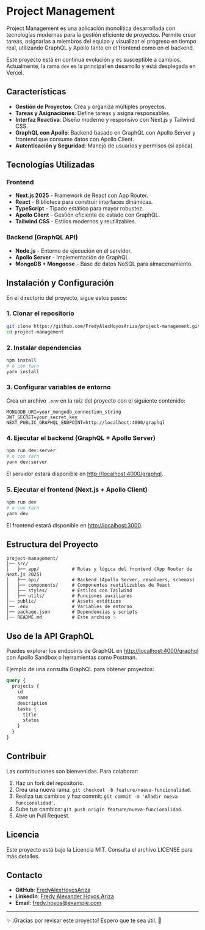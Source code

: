 # Project Management

Project Management es una aplicación monolítica desarrollada con tecnologías modernas para la gestión eficiente de proyectos. Permite crear tareas, asignarlas a miembros del equipo y visualizar el progreso en tiempo real, utilizando GraphQL y Apollo tanto en el frontend como en el backend.

Este proyecto está en continua evolución y es susceptible a cambios. Actualmente, la rama `dev` es la principal en desarrollo y está desplegada en Vercel.

## Características

- **Gestión de Proyectos**: Crea y organiza múltiples proyectos.
- **Tareas y Asignaciones**: Define tareas y asigna responsables.
- **Interfaz Reactiva**: Diseño moderno y responsivo con Next.js y Tailwind CSS.
- **GraphQL con Apollo**: Backend basado en GraphQL con Apollo Server y frontend que consume datos con Apollo Client.
- **Autenticación y Seguridad**: Manejo de usuarios y permisos (si aplica).

## Tecnologías Utilizadas

### Frontend

- **Next.js 2025** - Framework de React con App Router.
- **React** - Biblioteca para construir interfaces dinámicas.
- **TypeScript** - Tipado estático para mayor robustez.
- **Apollo Client** - Gestión eficiente de estado con GraphQL.
- **Tailwind CSS** - Estilos modernos y reutilizables.

### Backend (GraphQL API)

- **Node.js** - Entorno de ejecución en el servidor.
- **Apollo Server** - Implementación de GraphQL.
- **MongoDB + Mongoose** - Base de datos NoSQL para almacenamiento.

## Instalación y Configuración

En el directorio del proyecto, sigue estos pasos:

### 1. Clonar el repositorio

```bash
git clone https://github.com/FredyAlexHoyosAriza/project-management.git
cd project-management
```

### 2. Instalar dependencias

```bash
npm install
# o con Yarn
yarn install
```

### 3. Configurar variables de entorno

Crea un archivo `.env` en la raíz del proyecto con el siguiente contenido:

```env
MONGODB_URI=your_mongodb_connection_string
JWT_SECRET=your_secret_key
NEXT_PUBLIC_GRAPHQL_ENDPOINT=http://localhost:4000/graphql
```

### 4. Ejecutar el backend (GraphQL + Apollo Server)

```bash
npm run dev:server
# o con Yarn
yarn dev:server
```

El servidor estará disponible en [http://localhost:4000/graphql](http://localhost:4000/graphql).

### 5. Ejecutar el frontend (Next.js + Apollo Client)

```bash
npm run dev
# o con Yarn
yarn dev
```

El frontend estará disponible en [http://localhost:3000](http://localhost:3000).

## Estructura del Proyecto

```plaintext
project-management/
│── src/
│   ├── app/            # Rutas y lógica del frontend (App Router de Next.js 2025)
│   ├── api/            # Backend (Apollo Server, resolvers, schemas)
│   ├── components/     # Componentes reutilizables de React
│   ├── styles/         # Estilos con Tailwind
│   ├── utils/          # Funciones auxiliares
│── public/             # Assets estáticos
│── .env                # Variables de entorno
│── package.json        # Dependencias y scripts
│── README.md           # Este archivo ✨
```

## Uso de la API GraphQL

Puedes explorar los endpoints de GraphQL en [http://localhost:4000/graphql](http://localhost:4000/graphql) con Apollo Sandbox o herramientas como Postman.

Ejemplo de una consulta GraphQL para obtener proyectos:

```graphql
query {
  projects {
    id
    name
    description
    tasks {
      title
      status
    }
  }
}
```

## Contribuir

Las contribuciones son bienvenidas. Para colaborar:

1. Haz un fork del repositorio.
2. Crea una nueva rama: `git checkout -b feature/nueva-funcionalidad`.
3. Realiza tus cambios y haz commit: `git commit -m 'Añadir nueva funcionalidad'`.
4. Sube tus cambios: `git push origin feature/nueva-funcionalidad`.
5. Abre un Pull Request.

## Licencia

Este proyecto está bajo la Licencia MIT. Consulta el archivo LICENSE para más detalles.

## Contacto

- **GitHub**: [FredyAlexHoyosAriza](https://github.com/FredyAlexHoyosAriza)
- **LinkedIn**: [Fredy Alexander Hoyos Ariza](https://www.linkedin.com/in/fredyalexanderhoyosariza/)
- **Email**: [fredy.hoyos@example.com](mailto:fredy.hoyos@example.com)

---

✨ ¡Gracias por revisar este proyecto! Espero que te sea útil. 🚀